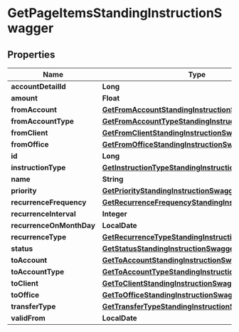 

# GetPageItemsStandingInstructionSwagger


## Properties

| Name | Type | Description | Notes |
|------------ | ------------- | ------------- | -------------|
|**accountDetailId** | **Long** |  |  [optional] |
|**amount** | **Float** |  |  [optional] |
|**fromAccount** | [**GetFromAccountStandingInstructionSwagger**](GetFromAccountStandingInstructionSwagger.md) |  |  [optional] |
|**fromAccountType** | [**GetFromAccountTypeStandingInstructionSwagger**](GetFromAccountTypeStandingInstructionSwagger.md) |  |  [optional] |
|**fromClient** | [**GetFromClientStandingInstructionSwagger**](GetFromClientStandingInstructionSwagger.md) |  |  [optional] |
|**fromOffice** | [**GetFromOfficeStandingInstructionSwagger**](GetFromOfficeStandingInstructionSwagger.md) |  |  [optional] |
|**id** | **Long** |  |  [optional] |
|**instructionType** | [**GetInstructionTypeStandingInstructionSwagger**](GetInstructionTypeStandingInstructionSwagger.md) |  |  [optional] |
|**name** | **String** |  |  [optional] |
|**priority** | [**GetPriorityStandingInstructionSwagger**](GetPriorityStandingInstructionSwagger.md) |  |  [optional] |
|**recurrenceFrequency** | [**GetRecurrenceFrequencyStandingInstructionSwagger**](GetRecurrenceFrequencyStandingInstructionSwagger.md) |  |  [optional] |
|**recurrenceInterval** | **Integer** |  |  [optional] |
|**recurrenceOnMonthDay** | **LocalDate** |  |  [optional] |
|**recurrenceType** | [**GetRecurrenceTypeStandingInstructionSwagger**](GetRecurrenceTypeStandingInstructionSwagger.md) |  |  [optional] |
|**status** | [**GetStatusStandingInstructionSwagger**](GetStatusStandingInstructionSwagger.md) |  |  [optional] |
|**toAccount** | [**GetToAccountStandingInstructionSwagger**](GetToAccountStandingInstructionSwagger.md) |  |  [optional] |
|**toAccountType** | [**GetToAccountTypeStandingInstructionSwagger**](GetToAccountTypeStandingInstructionSwagger.md) |  |  [optional] |
|**toClient** | [**GetToClientStandingInstructionSwagger**](GetToClientStandingInstructionSwagger.md) |  |  [optional] |
|**toOffice** | [**GetToOfficeStandingInstructionSwagger**](GetToOfficeStandingInstructionSwagger.md) |  |  [optional] |
|**transferType** | [**GetTransferTypeStandingInstructionSwagger**](GetTransferTypeStandingInstructionSwagger.md) |  |  [optional] |
|**validFrom** | **LocalDate** |  |  [optional] |



